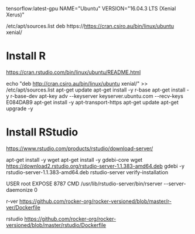 
tensorflow:latest-gpu
NAME="Ubuntu"
VERSION="16.04.3 LTS (Xenial Xerus)"

/etc/apt/sources.list
deb https://https://cran.csiro.au/bin/linux/ubuntu xenial/

# Install R
https://cran.rstudio.com/bin/linux/ubuntu/README.html

echo "deb http://cran.csiro.au/bin/linux/ubuntu xenial/" >> /etc/apt/sources.list
apt-get update
apt-get install -y r-base
apt-get install -y r-base-dev
apt-key adv --keyserver keyserver.ubuntu.com --recv-keys E084DAB9
apt-get install -y apt-transport-https
apt-get update
apt-get upgrade -y

# Install RStudio
https://www.rstudio.com/products/rstudio/download-server/

apt-get install -y wget
apt-get install -y gdebi-core
wget https://download2.rstudio.org/rstudio-server-1.1.383-amd64.deb
gdebi -y rstudio-server-1.1.383-amd64.deb
rstudio-server verify-installation

USER root
EXPOSE 8787
CMD /usr/lib/rstudio-server/bin/rserver --server-daemonize 0



r-ver
https://github.com/rocker-org/rocker-versioned/blob/master/r-ver/Dockerfile

rstudio
https://github.com/rocker-org/rocker-versioned/blob/master/rstudio/Dockerfile
